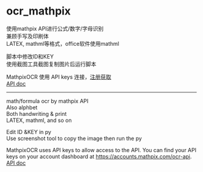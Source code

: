 # ocr_mathpix
使用mathpix API进行公式/数字/字母识别  
兼顾手写及印刷体  
LATEX, mathml等格式，office软件使用mathml

脚本中修改ID和KEY  
使用截图工具截图复制图片后运行脚本

MathpixOCR 使用 API keys 连接，[注册获取](https://accounts.mathpix.com/ocr-api)  
[API doc](https://docs.mathpix.com)

---

math/formula ocr by mathpix API  
Also alphbet  
Both handwriting & print  
LATEX, mathml, and so on

Edit ID &KEY in py  
Use screenshot tool to copy the image then run the py

MathpixOCR uses API keys to allow access to the API. You can find your API keys on your account dashboard at https://accounts.mathpix.com/ocr-api.  
[API doc](https://docs.mathpix.com)
